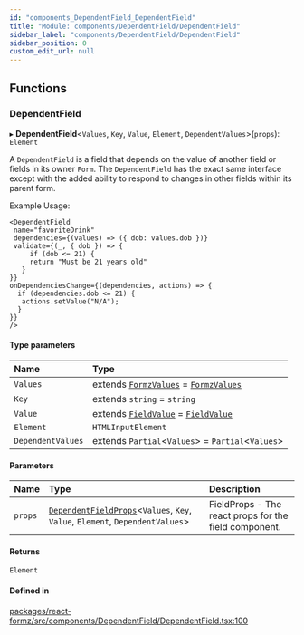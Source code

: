 ```yaml
---
id: "components_DependentField_DependentField"
title: "Module: components/DependentField/DependentField"
sidebar_label: "components/DependentField/DependentField"
sidebar_position: 0
custom_edit_url: null
---
```


## Functions

### DependentField

▸ **DependentField**<`Values`, `Key`, `Value`, `Element`, `DependentValues`\>(`props`): `Element`

A `DependentField` is a field that depends on the value of another field or fields in
its owner `Form`. The `DependentField` has the exact same interface except with the added
ability to respond to changes in other fields within its parent form.

Example Usage:

```tsx
<DependentField
 name="favoriteDrink"
 dependencies={(values) => ({ dob: values.dob })}
 validate={(_, { dob }) => {
     if (dob <= 21) {
     return "Must be 21 years old"
   }
}}
onDependenciesChange={(dependencies, actions) => {
  if (dependencies.dob <= 21) {
   actions.setValue("N/A");
  }
}}
/>
```

#### Type parameters

| Name | Type |
| :------ | :------ |
| `Values` | extends [`FormzValues`](types_form.md#formzvalues) = [`FormzValues`](types_form.md#formzvalues) |
| `Key` | extends `string` = `string` |
| `Value` | extends [`FieldValue`](types_field.md#fieldvalue) = [`FieldValue`](types_field.md#fieldvalue) |
| `Element` | `HTMLInputElement` |
| `DependentValues` | extends `Partial`<`Values`\> = `Partial`<`Values`\> |

#### Parameters

| Name | Type | Description |
| :------ | :------ | :------ |
| `props` | [`DependentFieldProps`](components_DependentField_DependentField_types.md#dependentfieldprops)<`Values`, `Key`, `Value`, `Element`, `DependentValues`\> | FieldProps - The react props for the field component. |

#### Returns

`Element`

#### Defined in

[packages/react-formz/src/components/DependentField/DependentField.tsx:100](https://github.com/ZerryStack/react-formz/blob/main/packages/react-formz/src/components/DependentField/DependentField.tsx#L100)
